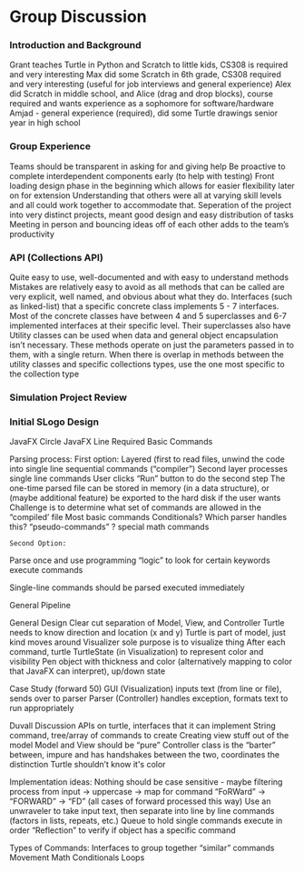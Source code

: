# Group Discussion

### Introduction and Background
Grant teaches Turtle in Python and Scratch to little kids, CS308 is required and very interesting
Max did some Scratch in 6th grade, CS308 required and very interesting (useful for job interviews and general experience)
Alex did Scratch in middle school, and Alice (drag and drop blocks), course required and wants experience as a sophomore for software/hardware
Amjad - general experience (required), did some Turtle drawings senior year in high school

###  Group Experience
Teams should be transparent in asking for and giving help
Be proactive to complete interdependent components early (to help with testing)
Front loading design phase in the beginning which allows for easier flexibility later on for extension
Understanding that others were all at varying skill levels and all could work together to accommodate that.
Seperation of the project into very distinct projects, meant good design and easy distribution of tasks
Meeting in person and bouncing ideas off of each other adds to the team’s productivity

### API (Collections API)
Quite easy to use, well-documented and with easy to understand methods
Mistakes are relatively easy to avoid as all methods that can be called are very explicit, well named, and obvious about what they do.
Interfaces (such as linked-list) that a specific concrete class implements 5 - 7 interfaces.
Most of the concrete classes have between 4 and 5 superclasses and 6-7 implemented interfaces at their specific level. Their superclasses also have 
Utility classes can be used when data and general object encapsulation isn’t necessary. These methods operate on just the parameters passed in to them, with a single return. When there is overlap in methods between the utility classes and specific collections types, use the one most specific to the collection type

### Simulation Project Review


### Initial SLogo Design
JavaFX Circle
JavaFX Line
Required Basic Commands

Parsing process:
	First option:
Layered (first to read files, unwind the code into single line sequential commands (“compiler”)
Second layer processes single line commands
User clicks “Run” button to do the second step
The one-time parsed file can be stored in memory (in a data structure), or (maybe additional feature) be exported to the hard disk if the user wants
Challenge is to determine what set of commands are allowed in the “compiled’ file
Most basic commands
Conditionals? Which parser handles this?
“pseudo-commands” ? special math commands

	Second Option:
Parse once and use programming “logic” to look for certain keywords execute commands 

Single-line commands should be parsed executed immediately

General Pipeline

General Design
Clear cut separation of Model, View, and Controller
Turtle needs to know direction and location (x and y)
Turtle is part of model, just kind moves around
Visualizer sole purpose is to visualize thing
After each command, turtle
TurtleState (in Visualization) to represent color and visibility
Pen object with thickness and color (alternatively mapping to color that JavaFX can interpret), up/down state

Case Study (forward 50)
GUI (Visualization) inputs text (from line or file), sends over to parser
Parser (Controller) handles exception, formats text to run appropriately


Duvall Discussion
APIs on turtle, interfaces that it can implement
String command, tree/array of commands to create
Creating view stuff out of the model
Model and View should be “pure”
Controller class is the “barter” between, impure and has handshakes between the two, coordinates the distinction
Turtle shouldn’t know it's color

Implementation ideas:
Nothing should be case sensitive - maybe filtering process from input -> uppercase -> map for command
“FoRWard” → “FORWARD” → “FD” (all cases of forward processed this way)
Use an unwraveler to take input text, then separate into line by line commands (factors in lists, repeats, etc.)
Queue to hold single commands execute in order
“Reflection” to verify if object has a specific command

Types of Commands:
Interfaces to group together “similar” commands
Movement
Math
Conditionals
Loops
